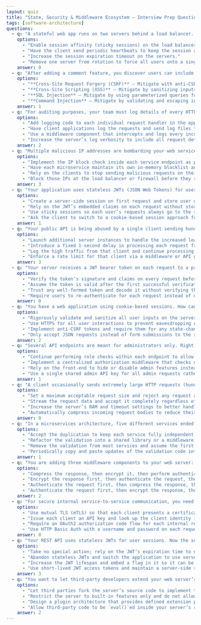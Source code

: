 ```yaml
---
layout: quiz
title: "State, Security & Middleware Ecosystem – Interview Prep Questions"
tags: [software-architecture]
questions:
  - q: "A stateful web app runs on two servers behind a load balancer. Users report being logged out when their requests switch between servers. Session data is stored in-memory on each server. Which solution addresses this issue with minimal changes?"
    options:
      - "Enable session affinity (sticky sessions) on the load balancer."
      - "Have the client send periodic heartbeats to keep the session alive."
      - "Increase the session expiration timeout on the servers."
      - "Remove one server from rotation to force all users onto a single node."
    answer: 0
  - q: "After adding a comment feature, you discover users can include <script> tags in comments that execute in other users’ browsers. What kind of vulnerability is this, and how can it be mitigated?"
    options:
      - "**Cross-Site Request Forgery (CSRF)** – Mitigate with anti-CSRF tokens for state-changing requests."
      - "**Cross-Site Scripting (XSS)** – Mitigate by sanitizing inputs or encoding output on render."
      - "**SQL Injection** – Mitigate by using parameterized queries for database access."
      - "**Command Injection** – Mitigate by validating and escaping inputs used in system commands."
    answer: 1
  - q: "For auditing purposes, your team must log details of every HTTP request in your application. Which approach is the most maintainable?"
    options:
      - "Add logging code to each individual request handler in the application."
      - "Have client applications log the requests and send log files to the server."
      - "Use a middleware component that intercepts and logs every incoming request centrally."
      - "Increase the server’s log verbosity to include all request details."
    answer: 2
  - q: "Multiple malicious IP addresses are bombarding your web service. A junior developer suggests adding an IF check in every endpoint to drop requests from those IPs. What’s a better way to handle this?"
    options:
      - "Implement the IP block check inside each service endpoint as proposed."
      - "Have each microservice maintain its own in-memory blocklist and filter there."
      - "Rely on the clients to stop sending malicious requests on their own."
      - "Block those IPs at the load balancer or firewall before they reach the application."
    answer: 3
  - q: "Your application uses stateless JWTs (JSON Web Tokens) for user authentication instead of server sessions. How should the server manage user state across requests in this model?"
    options:
      - "Create a server-side session on first request and store user data in memory."
      - "Rely on the JWT’s embedded claims on each request without storing session data on the server."
      - "Use sticky sessions so each user’s requests always go to the same server after JWT verification."
      - "Ask the client to switch to a cookie-based session approach for persistence."
    answer: 1
  - q: "Your public API is being abused by a single client sending hundreds of requests per second, starving resources for others. What’s the best mitigation strategy?"
    options:
      - "Launch additional server instances to handle the increased load from that client."
      - "Introduce a fixed 1-second delay in processing each request from that client."
      - "Log the high traffic from that client and continue processing all requests as usual."
      - "Enforce a rate limit for that client via a middleware or API gateway throttle."
    answer: 3
  - q: "Your server receives a JWT bearer token on each request to a protected API. How should the server handle authentication with this token?"
    options:
      - "Verify the token’s signature and claims on every request before allowing access to protected resources."
      - "Assume the token is valid after the first successful verification to avoid repeated checks."
      - "Trust any well-formed token and decode it without verifying the signature each time."
      - "Require users to re-authenticate for each request instead of using the token after login."
    answer: 0
  - q: "You have a web application using cookie-based sessions. How can you prevent malicious third-party websites from tricking a user’s browser into executing unauthorized actions on your site?"
    options:
      - "Rigorously validate and sanitize all user inputs on the server."
      - "Use HTTPS for all user interactions to prevent eavesdropping on traffic."
      - "Implement anti-CSRF tokens and require them for any state-changing requests."
      - "Only accept JSON requests instead of form submissions to the site."
    answer: 2
  - q: "Several API endpoints are meant for administrators only. Right now, each handler function checks if the authenticated user’s role is \"admin.\" How can you enforce this access control more consistently?"
    options:
      - "Continue performing role checks within each endpoint to allow custom handling per route."
      - "Implement a centralized authorization middleware that checks user roles before reaching those endpoints."
      - "Rely on the front-end to hide or disable admin features instead of checking roles on the back-end."
      - "Use a single shared admin API key for all admin requests rather than user-specific roles."
    answer: 1
  - q: "A client occasionally sends extremely large HTTP requests (hundreds of MB of data) to your application server, causing high memory usage. What defensive measure should you implement?"
    options:
      - "Set a maximum acceptable request size and reject any request above that limit."
      - "Stream the request data and accept it completely regardless of size."
      - "Increase the server’s RAM and timeout settings to better handle very large requests."
      - "Automatically compress incoming request bodies to reduce their size in transit."
    answer: 0
  - q: "In a microservices architecture, five different services ended up implementing the same input validation logic, resulting in duplicated code and inconsistent updates. What is a more maintainable way to handle this cross-cutting concern?"
    options:
      - "Accept the duplication to keep each service fully independent and just document the logic."
      - "Refactor the validation into a shared library or a middleware service that all services use."
      - "Remove the validation from most services and assume the first service will validate the data."
      - "Periodically copy and paste updates of the validation code into all five services to keep them in sync."
    answer: 1
  - q: "You are adding three middleware components to your web server: one for authenticating requests, one for compressing responses, and one for encrypting responses. To maximize efficiency and security, in which order should these middleware actions be applied?"
    options:
      - "Compress the response, then encrypt it, then perform authentication last."
      - "Encrypt the response first, then authenticate the request, then compress the data."
      - "Authenticate the request first, then compress the response, then encrypt the response."
      - "Authenticate the request first, then encrypt the response, then compress the encrypted data."
    answer: 2
  - q: "For secure internal service-to-service communication, you need to verify the calling client’s identity without adding a separate authentication request for each call. Which approach meets this requirement best?"
    options:
      - "Use mutual TLS (mTLS) so that each client presents a certificate and is authenticated during the SSL/TLS handshake."
      - "Issue each client an API key and look up the client identity in a database on every request."
      - "Require an OAuth2 authorization code flow for each internal request between services."
      - "Use HTTP Basic Auth with a username and password on each request over HTTPS."
    answer: 0
  - q: "Your REST API uses stateless JWTs for user sessions. Now the security team requires that when a user account is deactivated, any active token for that user should be immediately invalidated. The solution should minimize impact on the API’s stateless, scalable design. What’s the best approach?"
    options:
      - "Take no special action; rely on the JWT’s expiration time to eventually invalidate the token."
      - "Abandon stateless JWTs and switch the application to use server-based sessions for all users."
      - "Increase the JWT lifespan and embed a flag in it so it can be revoked (which still requires waiting)."
      - "Use short-lived JWT access tokens and maintain a server-side revocation list for tokens that should be invalidated early."
    answer: 3
  - q: "You want to let third-party developers extend your web server’s functionality (e.g., adding custom request handling or auth rules) without modifying the core server code. What design approach would allow this?"
    options:
      - "Let third parties fork the server’s source code to implement their custom features independently."
      - "Restrict the server to built-in features only and do not allow any external extensions."
      - "Design a plugin architecture that provides defined extension points where custom modules can plug into the server."
      - "Allow third-party code to be `eval()`ed inside your server’s request handlers at runtime for flexibility."
    answer: 2
---
```

